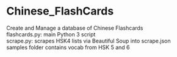 # Chinese_FlashCards
Create and Manage a database of Chinese Flashcards  
flashcards.py: main Python 3 script  
scrape.py: scrapes HSK4 lists via Beautiful Soup into scrape.json  
samples folder contains vocab from HSK 5 and 6  

